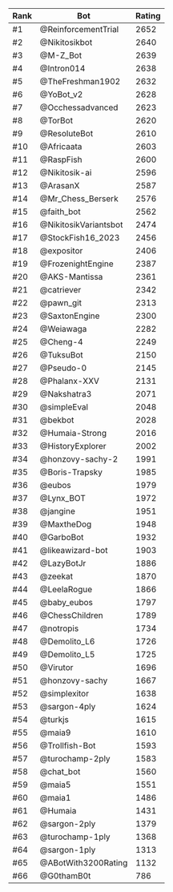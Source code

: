 Rank|Bot|Rating
---|---|---
#1|@ReinforcementTrial|2652
#2|@Nikitosikbot|2640
#3|@M-Z_Bot|2639
#4|@Intron014|2638
#5|@TheFreshman1902|2632
#6|@YoBot_v2|2628
#7|@Occhessadvanced|2623
#8|@TorBot|2620
#9|@ResoluteBot|2610
#10|@Africaata|2603
#11|@RaspFish|2600
#12|@Nikitosik-ai|2596
#13|@ArasanX|2587
#14|@Mr_Chess_Berserk|2576
#15|@faith_bot|2562
#16|@NikitosikVariantsbot|2474
#17|@StockFish16_2023|2456
#18|@expositor|2406
#19|@FrozenightEngine|2387
#20|@AKS-Mantissa|2361
#21|@catriever|2342
#22|@pawn_git|2313
#23|@SaxtonEngine|2300
#24|@Weiawaga|2282
#25|@Cheng-4|2249
#26|@TuksuBot|2150
#27|@Pseudo-0|2145
#28|@Phalanx-XXV|2131
#29|@Nakshatra3|2071
#30|@simpleEval|2048
#31|@bekbot|2028
#32|@Humaia-Strong|2016
#33|@HistoryExplorer|2002
#34|@honzovy-sachy-2|1991
#35|@Boris-Trapsky|1985
#36|@eubos|1979
#37|@Lynx_BOT|1972
#38|@jangine|1951
#39|@MaxtheDog|1948
#40|@GarboBot|1932
#41|@likeawizard-bot|1903
#42|@LazyBotJr|1886
#43|@zeekat|1870
#44|@LeelaRogue|1866
#45|@baby_eubos|1797
#46|@ChessChildren|1789
#47|@notropis|1734
#48|@Demolito_L6|1726
#49|@Demolito_L5|1725
#50|@Virutor|1696
#51|@honzovy-sachy|1667
#52|@simplexitor|1638
#53|@sargon-4ply|1624
#54|@turkjs|1615
#55|@maia9|1610
#56|@Trollfish-Bot|1593
#57|@turochamp-2ply|1583
#58|@chat_bot|1560
#59|@maia5|1551
#60|@maia1|1486
#61|@Humaia|1431
#62|@sargon-2ply|1379
#63|@turochamp-1ply|1368
#64|@sargon-1ply|1313
#65|@ABotWith3200Rating|1132
#66|@G0thamB0t|786

